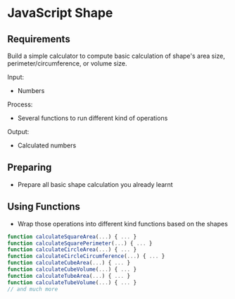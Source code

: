 # JavaScript Shape

## Requirements

Build a simple calculator to compute basic calculation of shape's area size, perimeter/circumference, or volume size.

Input:

- Numbers

Process:

- Several functions to run different kind of operations

Output:

- Calculated numbers

## Preparing

- Prepare all basic shape calculation you already learnt

## Using Functions

- Wrap those operations into different kind functions based on the shapes

```js
function calculateSquareArea(...) { ... }
function calculateSquarePerimeter(...) { ... }
function calculateCircleArea(...) { ... }
function calculateCircleCircumference(...) { ... }
function calculateCubeArea(...) { ... }
function calculateCubeVolume(...) { ... }
function calculateTubeArea(...) { ... }
function calculateTubeVolume(...) { ... }
// and much more
```
